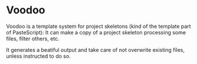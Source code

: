 
# Voodoo

Voodoo is a template system for project skeletons (kind of the template part of PasteScript):
It can make a copy of a project skeleton processing some files, filter others, etc.

It generates a beatiful output and take care of not overwrite existing files, unless instructed to do so.


